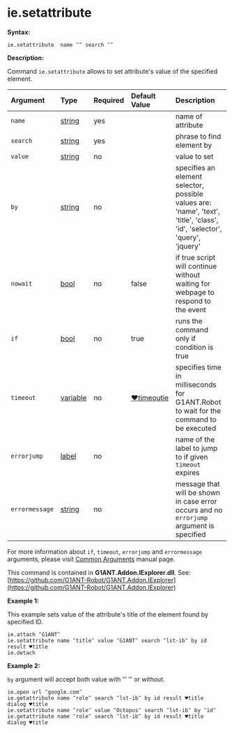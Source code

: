# ie.setattribute

**Syntax:**

```text
ie.setattribute  name ‴‴ search ‴‴
```

**Description:**

Command `ie.setattribute` allows to set attribute's value of the specified element.

| Argument | Type | Required | Default Value | Description |
| :--- | :--- | :--- | :--- | :--- |
| `name` | [string](https://github.com/G1ANT-Robot/G1ANT.Manual/blob/master/G1ANT-Language/Structures/string.md) | yes |  | name of attribute |
| `search` | [string](https://github.com/G1ANT-Robot/G1ANT.Manual/blob/master/G1ANT-Language/Structures/string.md) | yes |  | phrase to find element by |
| `value` | [string](https://github.com/G1ANT-Robot/G1ANT.Manual/blob/master/G1ANT-Language/Structures/string.md) | no |  | value to set |
| `by` | [string](https://github.com/G1ANT-Robot/G1ANT.Manual/blob/master/G1ANT-Language/Structures/string.md) | no |  | specifies an element selector, possible values are: 'name', 'text', 'title', 'class', 'id', 'selector', 'query', 'jquery' |
| `nowait` | [bool](https://github.com/G1ANT-Robot/G1ANT.Manual/blob/master/G1ANT-Language/Structures/bool.md) | no | false | if true script will continue without waiting for webpage to respond to the event |
| `if` | [bool](https://github.com/G1ANT-Robot/G1ANT.Manual/blob/master/G1ANT-Language/Structures/bool.md) | no | true | runs the command only if condition is true |
| `timeout` | [variable](https://github.com/G1ANT-Robot/G1ANT.Manual/blob/master/G1ANT-Language/Special-Characters/variable.md) | no | [♥timeoutie](https://github.com/G1ANT-Robot/G1ANT.Manual/blob/master/G1ANT-Language/Variables/Special-Variables.md) | specifies time in milliseconds for G1ANT.Robot to wait for the command to be executed |
| `errorjump` | [label](https://github.com/G1ANT-Robot/G1ANT.Manual/blob/master/G1ANT-Language/Structures/label.md) | no |  | name of the label to jump to if given `timeout` expires |
| `errormessage` | [string](https://github.com/G1ANT-Robot/G1ANT.Manual/blob/master/G1ANT-Language/Structures/string.md) | no |  | message that will be shown in case error occurs and no `errorjump` argument is specified |

For more information about `if`, `timeout`, `errorjump` and `errormessage` arguments, please visit [Common Arguments](https://github.com/G1ANT-Robot/G1ANT.Manual/blob/master/G1ANT-Language/Common-Arguments.md) manual page.

This command is contained in **G1ANT.Addon.IExplorer.dll**. See: [https://github.com/G1ANT-Robot/G1ANT.Addon.IExplorer](https://github.com/G1ANT-Robot/G1ANT.Addon.IExplorer)

**Example 1:**

This example sets value of the attribute's title of the element found by specified ID.

```text
ie.attach ‴G1ANT‴
ie.setattribute name ‴title‴ value ‴G1ANT‴ search ‴lst-ib‴ by id result ♥title
ie.detach
```

**Example 2:**

`by` argument will accept both value with ‴ ‴ or without.

```text
ie.open url ‴google.com‴
ie.getattribute name ‴role‴ search ‴lst-ib‴ by id result ♥title
dialog ♥title
ie.setattribute name ‴role‴ value ‴Octopus‴ search ‴lst-ib‴ by ‴id‴
ie.getattribute name ‴role‴ search ‴lst-ib‴ by id result ♥title
dialog ♥title
```

